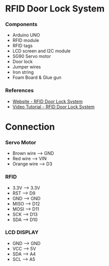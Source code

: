 # RFID Door Lock System 

### Components 
- Arduino UNO
- RFID module
- RFID tags
- LCD screen and I2C module
- SG90 Servo motor 
- Door lock
- Jumper wires
- Iron string
- Foam Board & Glue gun

### References
- [Website - RFID Door Lock System](https://srituhobby.com/how-to-make-a-rfid-door-lock-with-arduino/)
- [Video Tutorial - RFID Door Lock System](https://youtu.be/GOO84CGBPz8?feature=shared)

# Connection

### Servo Motor
- Brown wire --> GND
- Red wire --> VIN
- Orange wire --> D3

### RFID
- 3.3V --> 3.3V
- RST --> D9
- GND --> GND
- MISO --> D12
- MOSI --> D11
- SCK --> D13
- SDA --> D10

### LCD DISPLAY
- GND --> GND
- VCC --> 5V
- SDA --> A4
- SCL --> A5
